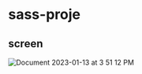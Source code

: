 # sass-proje

## screen
![Document 2023-01-13 at 3 51 12 PM](https://user-images.githubusercontent.com/114514678/212324494-14ed0467-e59d-4b70-80eb-9cb8e1127f93.jpg)
